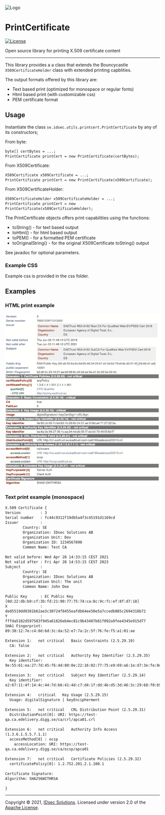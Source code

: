 ![Logo](https://idsec-solutions.github.io/signservice-integration-api/img/idsec.png)
# PrintCertificate

[![License](https://img.shields.io/badge/License-Apache%202.0-blue.svg)](https://opensource.org/licenses/Apache-2.0)

Open source library for printing X.509 certificate content

---

This library provides a a class that extends the Bouncycastle `X509CertificateHolder` class with extended printing capblities.

The output formats offered by this library are:

- Text based print (optimized for monospace or regular fonts)
- Html based print (with customizable css)
- PEM certificate format

## Usage

Instantiate the class `se.idsec.utils.printcert.PrintCertificate` by any of its constructors;

From byte:

```
byte[] certBytes = ...;
PrintCertificate printCert = new PrintCertificate(certBytes);

```

From X509Certificate:

```
X509Certificate x509Certificate = ...;
PrintCertificate printCert = new PrintCertificate(x509Certificate);

```

From X509CertificateHolder:

```
X509CertificateHolder x509CertificateHolder = ...;
PrintCertificate printCert = new PrintCertificate(x509CertificateHolder);

```

The PrintCertificate objects offers print capabilities using the functions:

- toString() - for text based output
- toHtml() - for html based output
- toPEM() - for a formatted PEM certificate
- toOriginalString() - for the original X509Certificate toString() output

See javadoc for optional parameters.

### Example CSS

Example css is provided in the css folder.

## Examples
### HTML print example

![Example](img/html-print.png)

### Text print example (monospace)

```
X.509 Certificate {
Version         : 3
Serial number   : fc44c9312f19db5a4f3c45191d1169cd
Issuer          :
        Country: SE
        Organization: IDsec Solutions AB
        organization Unit: Dev
        Organization ID: 1234567890
        Common Name: Test CA

Not valid before: Wed Apr 28 14:33:15 CEST 2021
Not valid after : Fri Apr 28 14:53:15 CEST 2023
Subject         :
        Country: SE
        Organization: IDsec Solutions AB
        organization Unit: The unit
        Common Name: John Doe

Public Key      : EC Public Key [0d:22:db:b9:cf:3b:fd:21:90:77:75:74:ca:8c:9c:fc:ef:8f:d7:18]
X               : ded5519dd0381b62ae3c30724f8455eafdb64ee50e5a7ccedb085c2694318b72
Y               : fffda5182d597583f945a61826eb4ec81c9b43407b81f092a9fee4345e915d77
SHA1 Fingerprint: 89:38:12:7e:c4:0d:6d:3c:da:52:e7:7a:2c:5f:76:fe:f5:a1:01:ae

Extension 1:   not critical   Basic Constraints (2.5.29.19)
  CA: false

Extension 2:   not critical   Authority Key Identifier (2.5.29.35)
  Key identifier: 9e:55:61:ea:27:7d:45:f6:4d:80:0e:22:16:02:77:75:e9:69:a6:1e:d7:3e:fe:8d:98:2d:d1:18:bb:2d:52:0c

Extension 3:   not critical   Subject Key Identifier (2.5.29.14)
  Key identifier: e2:67:11:4f:14:4c:44:7d:b6:41:4d:c7:d4:1f:dd:4b:d5:3d:46:3c:29:68:f0:b5:de:c5:55:1f:80:b8:01:f7

Extension 4:   critical   Key Usage (2.5.29.15)
  Usage: digitalSignature | keyEncipherment

Extension 5:   not critical   CRL Distribution Point (2.5.29.31)
  DistributionPoint[0]: URI: https://test-qa.ca.edelivery.digg.se/ca/crl/apca01.crl

Extension 6:   not critical   Authority Info Access (1.3.6.1.5.5.7.1.1)
  accessMethod[0] : ocsp
    accessLocation: URI: https://test-qa.ca.edelivery.digg.se/ca/ocsp/apca01

Extension 7:   not critical   Certificate Policies (2.5.29.32)
  certificatePolicy[0]: 1.2.752.201.2.1.100.1

Certificate Signature:
Algorithm: SHA256WITHRSA

}
```

---

Copyright &copy; 2021, [IDsec Solutions](https://idsec.se). Licensed under version 2.0 of the [Apache License](http://www.apache.org/licenses/LICENSE-2.0).
